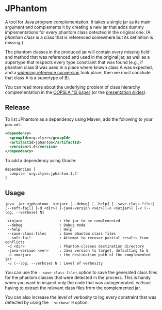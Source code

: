 JPhantom
========

A tool for Java program complementation. It takes a single jar as its
main argument and complements it by creating a new jar that adds dummy
implementations for every phantom class detected in the original
one. (A *phantom class* is a class that is referenced somewhere but
its definition is missing.)

The phantom classes in the produced jar will contain every missing
field and method that was referenced and used in the original jar, as
well as a supertype that respects every type constraint that was found
(e.g., if phantom class B was used in a place where known class A was
expected, and a [widening reference
conversion](http://docs.oracle.com/javase/specs/jls/se14/html/jls-5.html#jls-5.1.5)
took place, then we must conclude that class A is a supertype of B).

You can read more about the underlying problem of class hierarchy
complementation in the [OOPSLA '13 paper](http://yanniss.github.io/jphantom-oopsla13.pdf)
(or the [presentation slides](http://gbalats.github.io/assets/presentations/oopsla2013-jphantom.pdf)).


Release
-------

To list JPhantom as a dependency using Maven, add the following to
your `pom.xml`:

```xml
<dependency>
  <groupId>org.clyze</groupId>
  <artifactId>jphantom</artifactId>
  <version>1.4</version>
</dependency>
```

To add a dependency using Gradle:

```
dependencies {
  compile 'org.clyze:jphantom:1.4'
}
```


Usage
-----

    java -jar <jphantom>  <injar> [--debug] [--help] [--save-class-files] [--soft-fail] [-d <dir>] [-java-version <ver>][-o <outjar>] [-v (--log, --verbose) N]
    
     <injar>                 : the jar to be complemented
     --debug                 : Debug mode
     --help                  : Help
     --save-class-files      : Save phantom class files
     --soft-fail             : Attempt to recover partial results from conflicts
     -d <dir>                : Phantom-classes destination directory
     -java-version <ver>     : Java version to target, defaulting to 5
     -o <outjar>             : the destination path of the complemented jar
     -v (--log, --verbose) N : Level of verbosity


You can use the `--save-class-files` option to save the generated
class files for the phantom classes that were detected in the
process. This is handy when you want to inspect only the code that was
autogenerated, without having to extract the relevant class files from
the complemented jar.

You can also increase the level of verbosity to log every constraint
that was detected by using the `--verbose N` option.
